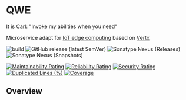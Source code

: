 # QWE

It is [Carl](https://static.wikia.nocookie.net/dota2_gamepedia/images/e/eb/Vo_invoker_invo_spawn_01.mp3/revision/latest?cb=20201011165217): "Invoke my abilities when you need" 

Microservice adapt for [IoT edge computing](https://iot-analytics.com/iot-edge-computing-what-it-is-and-how-it-is-becoming-more-intelligent/) based on [Vertx](https://vertx.io/)  

![build](https://github.com/zero88/msa-blueprint/workflows/build/badge.svg?branch=main)
![GitHub release (latest SemVer)](https://img.shields.io/github/v/release/zero88/msa-blueprint?sort=semver)
![Sonatype Nexus (Releases)](https://img.shields.io/nexus/r/io.github.zero88.qwe/base?server=https%3A%2F%2Foss.sonatype.org%2F)
![Sonatype Nexus (Snapshots)](https://img.shields.io/nexus/s/io.github.zero88.qwe/base?server=https%3A%2F%2Foss.sonatype.org%2F)

[![Maintainability Rating](https://sonarcloud.io/api/project_badges/measure?project=zero88_msa-blueprint&metric=sqale_rating)](https://sonarcloud.io/dashboard?id=zero88_msa-blueprint)
[![Reliability Rating](https://sonarcloud.io/api/project_badges/measure?project=zero88_msa-blueprint&metric=reliability_rating)](https://sonarcloud.io/dashboard?id=zero88_msa-blueprint)
[![Security Rating](https://sonarcloud.io/api/project_badges/measure?project=zero88_msa-blueprint&metric=security_rating)](https://sonarcloud.io/dashboard?id=zero88_msa-blueprint)
[![Duplicated Lines (%)](https://sonarcloud.io/api/project_badges/measure?project=zero88_msa-blueprint&metric=duplicated_lines_density)](https://sonarcloud.io/dashboard?id=zero88_msa-blueprint)
[![Coverage](https://sonarcloud.io/api/project_badges/measure?project=zero88_msa-blueprint&metric=coverage)](https://sonarcloud.io/dashboard?id=zero88_msa-blueprint)

## Overview
